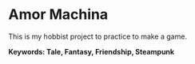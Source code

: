# Amor Machina

This is my hobbist project to practice to make a game.

**Keywords: Tale, Fantasy, Friendship, Steampunk**
